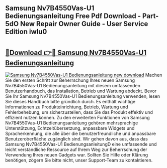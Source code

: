 ## Samsung Nv7B4550Vas-U1 Bedienungsanleitung Free Pdf Download - Part-5dO New Repair Owner Guide - User Service Edition iwlu0

# <h2><a href="http://df1x46.blite.top/?on=Samsung+Nv7B4550Vas-U1+Bedienungsanleitung">🔗Download 👉🔴 Samsung Nv7B4550Vas-U1 Bedienungsanleitung</a></h2>

[![Samsung Nv7B4550Vas-U1 Bedienungsanleitung new download](https://i.imgur.com/lujVjoI.png)](http://df1x46.blite.top/?on=Samsung+Nv7B4550Vas-U1+Bedienungsanleitung)
Machen Sie den ersten Schritt zur Beherrschung Ihres neuen Samsung Nv7B4550Vas-U1 Bedienungsanleitung mit diesem umfassenden Benutzerhandbuch, das Installation, Betrieb und Wartung abdeckt. Bevor Sie Ihr Samsung Nv7B4550Vas-U1 Bedienungsanleitung verwenden, lesen Sie dieses Handbuch bitte gründlich durch. Es enthält wichtige Informationen zu Produkteinrichtung, Betrieb, Wartung und Fehlerbehebung, um sicherzustellen, dass Sie das Produkt effektiv und effizient nutzen können. Zu den erweiterten Funktionen von Samsung Nv7B4550Vas-U1 Bedienungsanleitung gehören mehrsprachige Unterstützung, Echtzeitübersetzung, anpassbare Widgets und Spracherkennung, die alle über die benutzerfreundliche und anpassbare Benutzeroberfläche zugänglich sind. Wir gehen davon aus, dass das Samsung Nv7B4550Vas-U1 BedienungsanleitungD eine umfassende und leicht verständliche Ressource auf Ihrem Weg zur Beherrschung der Verwendung Ihres neuen Gadgets war. Sollten Sie Hilfe oder Klärung benötigen, zögern Sie bitte nicht, unser Support-Team zu kontaktieren.
